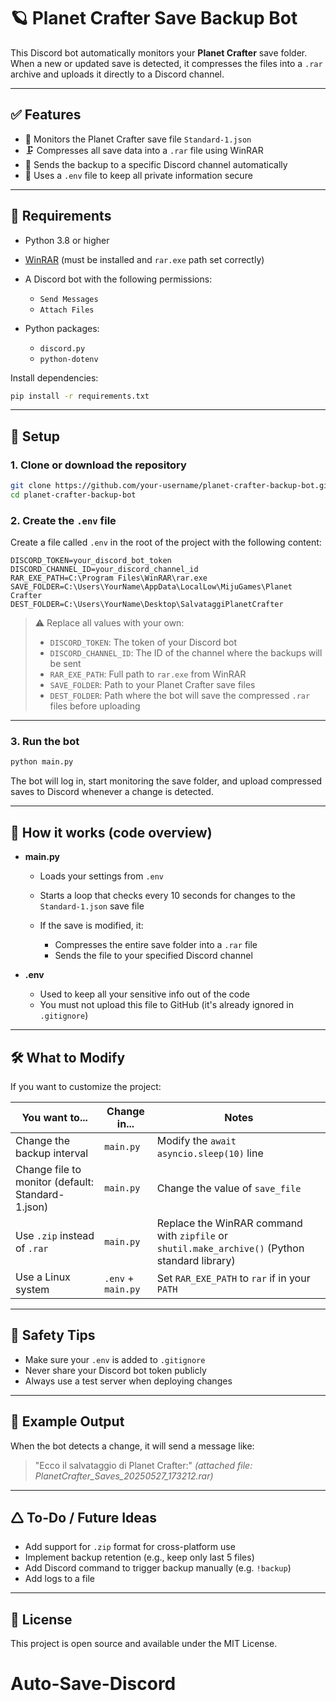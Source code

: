 # 🪐 Planet Crafter Save Backup Bot

This Discord bot automatically monitors your **Planet Crafter** save folder.
When a new or updated save is detected, it compresses the files into a `.rar` archive and uploads it directly to a Discord channel.

---

## ✅ Features

* 📁 Monitors the Planet Crafter save file `Standard-1.json`
* 🗜️ Compresses all save data into a `.rar` file using WinRAR
* 🤖 Sends the backup to a specific Discord channel automatically
* 🔐 Uses a `.env` file to keep all private information secure

---

## 🧠 Requirements

* Python 3.8 or higher
* [WinRAR](https://www.win-rar.com/start.html?&L=0) (must be installed and `rar.exe` path set correctly)
* A Discord bot with the following permissions:

  * `Send Messages`
  * `Attach Files`
* Python packages:

  * `discord.py`
  * `python-dotenv`

Install dependencies:

```bash
pip install -r requirements.txt
```

---

## 🚀 Setup

### 1. Clone or download the repository

```bash
git clone https://github.com/your-username/planet-crafter-backup-bot.git
cd planet-crafter-backup-bot
```

### 2. Create the `.env` file

Create a file called `.env` in the root of the project with the following content:

```env
DISCORD_TOKEN=your_discord_bot_token
DISCORD_CHANNEL_ID=your_discord_channel_id
RAR_EXE_PATH=C:\Program Files\WinRAR\rar.exe
SAVE_FOLDER=C:\Users\YourName\AppData\LocalLow\MijuGames\Planet Crafter
DEST_FOLDER=C:\Users\YourName\Desktop\SalvataggiPlanetCrafter
```

> ⚠️ Replace all values with your own:
>
> * `DISCORD_TOKEN`: The token of your Discord bot
> * `DISCORD_CHANNEL_ID`: The ID of the channel where the backups will be sent
> * `RAR_EXE_PATH`: Full path to `rar.exe` from WinRAR
> * `SAVE_FOLDER`: Path to your Planet Crafter save files
> * `DEST_FOLDER`: Path where the bot will save the compressed `.rar` files before uploading

---

### 3. Run the bot

```bash
python main.py
```

The bot will log in, start monitoring the save folder, and upload compressed saves to Discord whenever a change is detected.

---

## 🔄 How it works (code overview)

* **main.py**

  * Loads your settings from `.env`
  * Starts a loop that checks every 10 seconds for changes to the `Standard-1.json` save file
  * If the save is modified, it:

    * Compresses the entire save folder into a `.rar` file
    * Sends the file to your specified Discord channel

* **.env**

  * Used to keep all your sensitive info out of the code
  * You must not upload this file to GitHub (it's already ignored in `.gitignore`)

---

## 🛠️ What to Modify

If you want to customize the project:

| You want to...                                    | Change in...       | Notes                                                                                          |
| ------------------------------------------------- | ------------------ | ---------------------------------------------------------------------------------------------- |
| Change the backup interval                        | `main.py`          | Modify the `await asyncio.sleep(10)` line                                                      |
| Change file to monitor (default: Standard-1.json) | `main.py`          | Change the value of `save_file`                                                                |
| Use `.zip` instead of `.rar`                      | `main.py`          | Replace the WinRAR command with `zipfile` or `shutil.make_archive()` (Python standard library) |
| Use a Linux system                                | `.env` + `main.py` | Set `RAR_EXE_PATH` to `rar` if in your `PATH`                                                  |

---

## 🧼 Safety Tips

* Make sure your `.env` is added to `.gitignore`
* Never share your Discord bot token publicly
* Always use a test server when deploying changes

---

## 🧹 Example Output

When the bot detects a change, it will send a message like:

> "Ecco il salvataggio di Planet Crafter:"
> *(attached file: PlanetCrafter\_Saves\_20250527\_173212.rar)*

---

## 🛆 To-Do / Future Ideas

* Add support for `.zip` format for cross-platform use
* Implement backup retention (e.g., keep only last 5 files)
* Add Discord command to trigger backup manually (e.g. `!backup`)
* Add logs to a file

---

## 📜 License

This project is open source and available under the MIT License.
# Auto-Save-Discord
